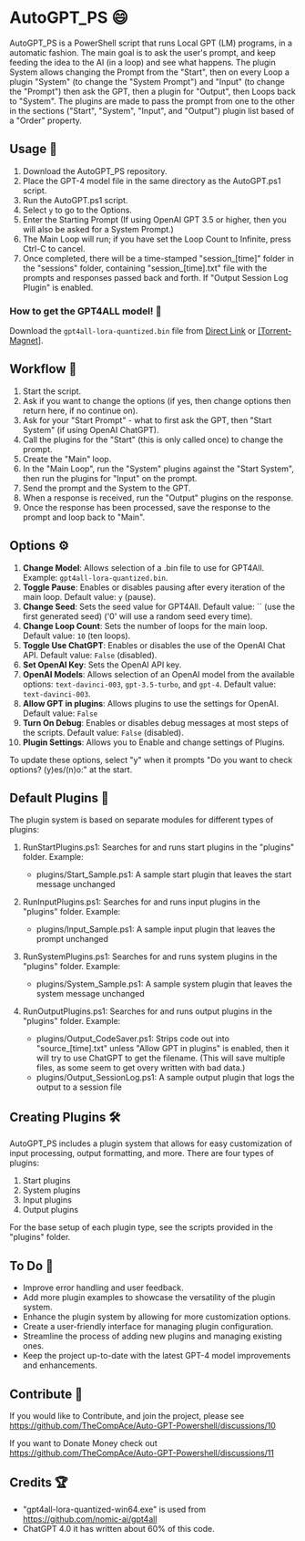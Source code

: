 # AutoGPT_PS 😄

AutoGPT_PS is a PowerShell script that runs Local GPT (LM) programs, in a automatic fashion. The main goal is to ask the user's prompt, and keep feeding the idea to the AI (in a loop) and see what happens. The plugin System allows changing the Prompt from the "Start", then on every Loop a plugin "System" (to change the "System Prompt")  and "Input" (to change the "Prompt") then ask the GPT, then a plugin for "Output", then Loops back to "System".  The plugins are made to pass the prompt from one to the other in the sections ("Start", "System", "Input", and "Output") plugin list based of a "Order" property.



## Usage 🚀

1. Download the AutoGPT_PS repository.
2. Place the GPT-4 model file in the same directory as the AutoGPT.ps1 script.
3. Run the AutoGPT.ps1 script.
4. Select `y` to go to the Options.
5. Enter the Starting Prompt (If using OpenAI GPT 3.5 or higher, then you will also be asked for a System Prompt.)
6. The Main Loop will run; if you have set the Loop Count to Infinite, press Ctrl-C to cancel.
7. Once completed, there will be a time-stamped "session_[time]" folder in the "sessions" folder, containing "session_[time].txt" file with the prompts and responses passed back and forth. If "Output Session Log Plugin" is enabled.

### How to get the GPT4ALL model! 💾
Download the `gpt4all-lora-quantized.bin` file from [Direct Link](https://the-eye.eu/public/AI/models/nomic-ai/gpt4all/gpt4all-lora-quantized.bin) or [[Torrent-Magnet]](https://tinyurl.com/gpt4all-lora-quantized).

## Workflow 🔄

1. Start the script.
2. Ask if you want to change the options (if yes, then change options then return here, if no continue on).
3. Ask for your "Start Prompt" - what to first ask the GPT, then "Start System" (if using OpenAI ChatGPT).
4. Call the plugins for the "Start" (this is only called once) to change the prompt.
5. Create the "Main" loop.
6. In the "Main Loop", run the "System" plugins against the "Start System", then run the plugins for "Input" on the prompt.
7. Send the prompt and the System to the GPT.
8. When a response is received, run the "Output" plugins on the response.
9. Once the response has been processed, save the response to the prompt and loop back to "Main".

## Options ⚙️

1. **Change Model**: Allows selection of a .bin file to use for GPT4All. Example: `gpt4all-lora-quantized.bin`.
2. **Toggle Pause**: Enables or disables pausing after every iteration of the main loop. Default value: `y` (pause).
3. **Change Seed**: Sets the seed value for GPT4All. Default value: `` (use the first generated seed) ('0' will use a random seed every time).
4. **Change Loop Count**: Sets the number of loops for the main loop. Default value: `10` (ten loops).
5. **Toggle Use ChatGPT**: Enables or disables the use of the OpenAI Chat API. Default value: `False` (disabled).
6. **Set OpenAI Key**: Sets the OpenAI API key.
7. **OpenAI Models**: Allows selection of an OpenAI model from the available options: `text-davinci-003`, `gpt-3.5-turbo`, and `gpt-4`. Default value: `text-davinci-003`.
8. **Allow GPT in plugins**: Allows plugins to use the settings for OpenAI. Default value: `False`
9. **Turn On Debug**: Enables or disables debug messages at most steps of the scripts. Default value: `False` (disabled).
10. **Plugin Settings**: Allows you to Enable and change settings of Plugins.

To update these options, select "y" when it prompts "Do you want to check options? (y)es/(n)o:" at the start.

## Default Plugins 🔌

The plugin system is based on separate modules for different types of plugins:

1. RunStartPlugins.ps1: Searches for and runs start plugins in the "plugins" folder. Example:
   - plugins/Start_Sample.ps1: A sample start plugin that leaves the start message unchanged

2. RunInputPlugins.ps1: Searches for and runs input plugins in the "plugins" folder. Example:
   - plugins/Input_Sample.ps1: A sample input plugin that leaves the prompt unchanged

3. RunSystemPlugins.ps1: Searches for and runs system plugins in the "plugins" folder. Example:
   - plugins/System_Sample.ps1: A sample system plugin that leaves the system message unchanged

4. RunOutputPlugins.ps1: Searches for and runs output plugins in the "plugins" folder. Example:
   - plugins/Output_CodeSaver.ps1: Strips code out into "source_[time].txt" unless "Allow GPT in plugins" is enabled, then it will try to use ChatGPT to get the filename. (This will save multiple files, as some seem to get overy written with bad data.)
   - plugins/Output_SessionLog.ps1: A sample output plugin that logs the output to a session file

## Creating Plugins 🛠️

AutoGPT_PS includes a plugin system that allows for easy customization of input processing, output formatting, and more. There are four types of plugins:

1. Start plugins
2. System plugins
3. Input plugins
4. Output plugins

For the base setup of each plugin type, see the scripts provided in the "plugins" folder.

## To Do 📝

- Improve error handling and user feedback.
- Add more plugin examples to showcase the versatility of the plugin system.
- Enhance the plugin system by allowing for more customization options.
- Create a user-friendly interface for managing plugin configuration.
- Streamline the process of adding new plugins and managing existing ones.
- Keep the project up-to-date with the latest GPT-4 model improvements and enhancements.

## Contribute 🤝

If you would like to Contribute, and join the project, please see https://github.com/TheCompAce/Auto-GPT-Powershell/discussions/10

If you want to Donate Money check out https://github.com/TheCompAce/Auto-GPT-Powershell/discussions/11


## Credits 🏆
- "gpt4all-lora-quantized-win64.exe" is used from https://github.com/nomic-ai/gpt4all
- ChatGPT 4.0 it has written about 60% of this code.